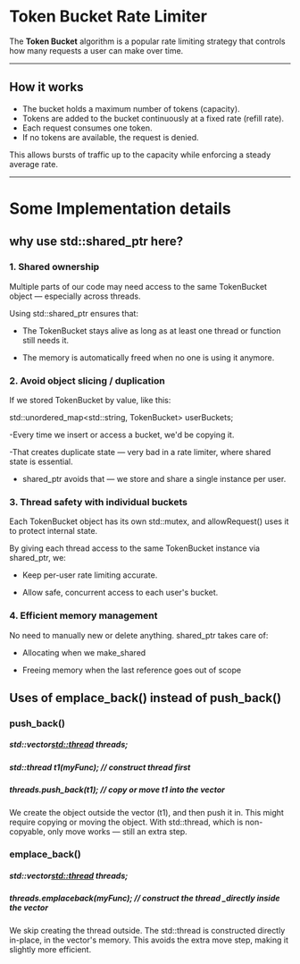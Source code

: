 # Token Bucket Rate Limiter

The **Token Bucket** algorithm is a popular rate limiting strategy that controls how many requests a user can make over time.

---

## How it works

- The bucket holds a maximum number of tokens (capacity).
- Tokens are added to the bucket continuously at a fixed rate (refill rate).
- Each request consumes one token.
- If no tokens are available, the request is denied.

This allows bursts of traffic up to the capacity while enforcing a steady average rate.

---

# Some Implementation details

## why use std::shared_ptr here?

### 1. Shared ownership

Multiple parts of our code may need access to the same TokenBucket object — especially across threads.

Using std::shared_ptr ensures that:

- The TokenBucket stays alive as long as at least one thread or function still needs it.

- The memory is automatically freed when no one is using it anymore.

### 2. Avoid object slicing / duplication

If we stored TokenBucket by value, like this:

std::unordered_map<std::string, TokenBucket> userBuckets;

-Every time we insert or access a bucket, we'd be copying it.

-That creates duplicate state — very bad in a rate limiter, where shared state is essential.

- shared_ptr avoids that — we store and share a single instance per user.

### 3. Thread safety with individual buckets

Each TokenBucket object has its own std::mutex, and allowRequest() uses it to protect internal state.

By giving each thread access to the same TokenBucket instance via shared_ptr, we:

- Keep per-user rate limiting accurate.

- Allow safe, concurrent access to each user's bucket.

### 4. Efficient memory management

No need to manually new or delete anything. shared_ptr takes care of:

- Allocating when we make_shared

- Freeing memory when the last reference goes out of scope

## Uses of emplace_back() instead of push_back()

### push_back()

##### std::vector<std::thread> threads;

##### std::thread t1(myFunc); // construct thread first

##### threads.push_back(t1); // copy or move t1 into the vector

We create the object outside the vector (t1), and then push it in.
This might require copying or moving the object.
With std::thread, which is non-copyable, only move works — still an extra step.

### emplace_back()

##### std::vector<std::thread> threads;

##### threads.emplace*back(myFunc); // construct the thread \_directly inside the vector*

We skip creating the thread outside.
The std::thread is constructed directly in-place, in the vector's memory.
This avoids the extra move step, making it slightly more efficient.
